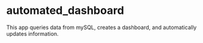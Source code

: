# automated_dashboard

This app queries data from mySQL, creates a dashboard, and automatically updates information.
